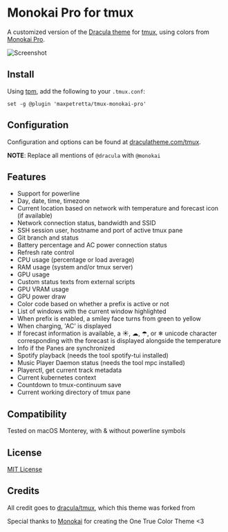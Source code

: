 # Monokai Pro for tmux

A customized version of the [Dracula theme](https://github.com/dracula/tmux) for [tmux](https://github.com/tmux/tmux/wiki), using colors from [Monokai Pro](https://monokai.pro/).

![Screenshot](./screenshot.png)

## Install

Using [tpm](https://github.com/tmux-plugins/tpm), add the following to your `.tmux.conf`:

```
set -g @plugin 'maxpetretta/tmux-monokai-pro'
```

## Configuration

Configuration and options can be found at [draculatheme.com/tmux](https://draculatheme.com/tmux).

**NOTE**: Replace all mentions of `@dracula` with `@monokai`

## Features

- Support for powerline
- Day, date, time, timezone
- Current location based on network with temperature and forecast icon (if available)
- Network connection status, bandwidth and SSID
- SSH session user, hostname and port of active tmux pane
- Git branch and status
- Battery percentage and AC power connection status
- Refresh rate control
- CPU usage (percentage or load average)
- RAM usage (system and/or tmux server)
- GPU usage
- Custom status texts from external scripts
- GPU VRAM usage
- GPU power draw
- Color code based on whether a prefix is active or not
- List of windows with the current window highlighted
- When prefix is enabled, a smiley face turns from green to yellow
- When charging, 'AC' is displayed
- If forecast information is available, a ☀, ☁, ☂, or ❄ unicode character corresponding with the forecast is displayed alongside the temperature
- Info if the Panes are synchronized
- Spotify playback (needs the tool spotify-tui installed)
- Music Player Daemon status (needs the tool mpc installed)
- Playerctl, get current track metadata
- Current kubernetes context
- Countdown to tmux-continuum save
- Current working directory of tmux pane

## Compatibility

Tested on macOS Monterey, with & without powerline symbols

## License

[MIT License](./LICENSE)

## Credits

All credit goes to [dracula/tmux](https://github.com/dracula/tmux), which this theme was forked from

Special thanks to [Monokai](https://monokai.nl/) for creating the One True Color Theme <3
